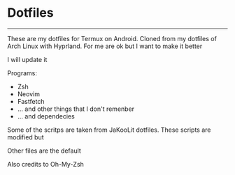 # Dotfiles
----------

These are my dotfiles for Termux on Android. Cloned from my dotfiles of Arch Linux with Hyprland. For me are ok but I want to make it better

I will update it


Programs:
 - Zsh
 - Neovim
 - Fastfetch
 - ... and other things that I don't remenber
 - ... and dependecies


Some of the scritps are taken from JaKooLit dotfiles. These scripts are modified but 

Other files are the default 

Also credits to Oh-My-Zsh
